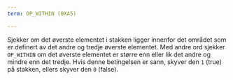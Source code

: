 ```yaml
---
term: OP_WITHIN (0XA5)

---
```

Sjekker om det øverste elementet i stakken ligger innenfor det området som er definert av det andre og tredje øverste elementet. Med andre ord sjekker `OP_WITHIN` om det øverste elementet er større enn eller lik det andre og mindre enn det tredje. Hvis denne betingelsen er sann, skyver den `1` (true) på stakken, ellers skyver den `0` (false).